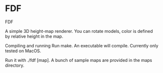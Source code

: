 # FDF

FDF

A simple 3D height-map renderer. You can rotate models, color is defined by relative height in the map.

Compiling and running
Run make. An executable will compile. Currently only tested on MacOS.

Run it with ./fdf [map]. A bunch of sample maps are provided in the maps directory.
